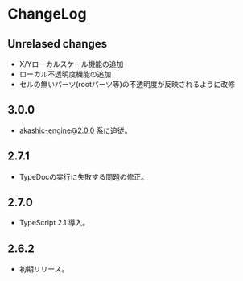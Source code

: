 # ChangeLog

## Unrelased changes

* X/Yローカルスケール機能の追加
* ローカル不透明度機能の追加
* セルの無いパーツ(rootパーツ等)の不透明度が反映されるように改修

## 3.0.0

* akashic-engine@2.0.0 系に追従。

## 2.7.1

* TypeDocの実行に失敗する問題の修正。

## 2.7.0

* TypeScript 2.1 導入。

## 2.6.2

* 初期リリース。
